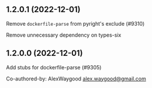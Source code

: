 ## 1.2.0.1 (2022-12-01)

Remove `dockerfile-parse` from pyright's exclude (#9310)

Remove unnecessary dependency on types-six

## 1.2.0.0 (2022-12-01)

Add stubs for dockerfile-parse (#9305)

Co-authored-by: AlexWaygood <alex.waygood@gmail.com>

